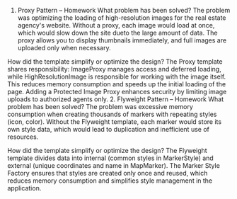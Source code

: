 1. Proxy Pattern – Homework
What problem has been solved?
The problem was optimizing the loading of high-resolution images for the real estate agency's website. 
Without a proxy, each image would load at once, which would slow down the site dueto the large amount of data. 
The proxy allows you to display thumbnails immediately, and full images are uploaded only when necessary.

How did the template simplify or optimize the design?
The Proxy template shares responsibility:
ImageProxy manages access and deferred loading, while HighResolutionImage is responsible for working with the image itself. 
This reduces memory consumption and speeds up the initial loading of the page. Adding a Protected Image Proxy enhances security by limiting image uploads to authorized agents only.
2. Flyweight Pattern – Homework
What problem has been solved?
The problem was excessive memory consumption when creating thousands of markers with repeating styles (icon, color). 
Without the Flyweight template, each marker would store its own style data, which would lead to duplication and inefficient use of resources.

How did the template simplify or optimize the design?
The Flyweight template divides data into internal (common styles in MarkerStyle) and external (unique coordinates and name in MapMarker).
The Marker Style Factory ensures that styles are created only once and reused, which reduces memory consumption and simplifies style management in the application.
